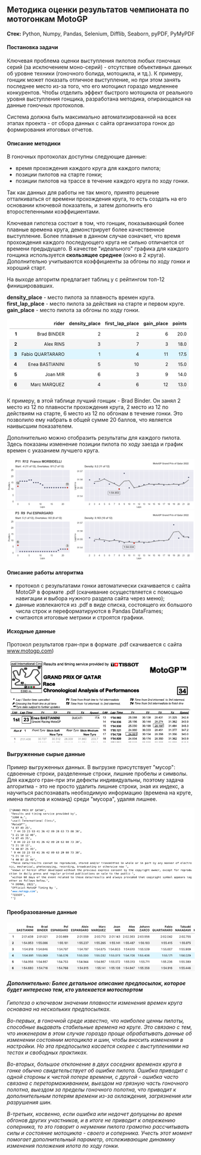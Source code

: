 ## Методика оценки результатов чемпионата по мотогонкам MotoGP

**Стек:** Python, Numpy, Pandas, Selenium, Difflib, Seaborn, pyPDF, PyMyPDF

#### Постановка задачи

Ключевая проблема оценки выступления пилотов любых гоночных серий (за исключением моно-серий) - отсутствие объективных данных об уровне техники (гоночного болида, мотоцикла, и тд.). К примеру, гонщик может показать отличное выступление, но при этом занять последнее место из-за того, что его мотоцикл гораздо медленнее конкурентов. Чтобы отделить эффект быстрого мотоцикла от реального уровня выступления гонщика, разработана методика, опирающаяся на данные гоночных протоколов.

Система должна быть максимально автоматизированной на всех этапах проекта - от сбора данных с сайта организатора гонок до формирования итоговых отчетов.

#### Описание методики

В гоночных протоколах доступны следующие данные: 
- время прохождения каждого круга для каждого пилота;
- позиции пилотов на старте гонки;
- позиции пилотов на трассе в течение каждого круга по ходу гонки.

Так как данных для работы не так много, принято решение отталкиваться от времени прохождения круга, то есть создать на его основании ключевой показатель, и затем дополнить его второстепенными коэффициентами.

Ключевая гипотеза состоит в том, что гонщик, показывающий более плавные времена круга, демонстрирует более качественное выступление. Более плавные в данном случае означает, что время прохождения каждого последующего круга не сильно отличается от времени предыдущего. В качестве "идеального" графика для каждого гонщика используется **скользящее среднее** (окно в 2 круга). Дополнительно учитываются коэффициенты за обгоны по ходу гонки и хороший старт. 

На выходе алгоритм предлагает таблиц у с рейтингом топ-12 финишировавших. 

**density_place** - место пилота за плавность времен круга.  
**first_lap_place** - место пилота за действия на старте и первом круге.  
**gain_place** - место пилота за обгоны по ходу гонки.  

<img src='images/scr4.png'>

К примеру, в этой таблице лучший гонщик - Brad Binder. Он занял 2 место из 12 по плавности прохождения круга, 2 место из 12 по действиям на старте, 6 место из 12 по обгонам в течение гонки. Это позволило ему набрать в общей сумме 20 баллов, что является наивысшим показателем.

Дополнительно можно отобразить результаты для каждого пилота. Здесь показаны изменение позиции пилота по ходу заезда и график времен с указанием лучшего круга.

<img src='images/2022_qatar_franco_morbidelli.png'>

<img src='images/2022_qatar_pol_espargaro.png'>



#### Описание работы алгоритма

- протокол с результатами гонки автоматически скачивается с сайта MotoGP в формате .pdf (скачивание осуществляется с помощью навигации и выбора нужного раздела сайта через меню);
- данные извлекаются из .pdf в виде списка, состоящего их большого числа строк и переформатируются в Pandas DataFrames;
- считаются итоговые метрики и строятся графики.

#### Исходные данные 
Протокол результатов гран-при в формате .pdf скачивается с сайта www.motogp.com)

<img src='images/scr1.png'>

#### Выгруженные сырые данные

Пример выгруженных данных. В выгрузке присутствует "мусор": сдвоенные строки, разделенные строки, лишние пробелы и символы. Для каждого гран-при эти дефекты индивидуальны, поэтому задача алгоритма - это не просто удалить лишние строки, зная их индекс, а научиться распознавать необходимую информацию (времена на круге, имена пилотов и команд) среди "мусора", удаляя лишнее.

<img src='images/scr2.png'>

#### Преобразованные данные

<img src='images/scr3.png'>

#### *Дополнительно: Более детальное описание предпосылок, которое будет интересно тем, кто увлекается мотоспортом*

*Гипотеза о ключевом значении плавности изменения времен круга основана на нескольких предпосылках.*

*Во-первых, в гоночной среде известно, что наиболее ценны пилоты, способные выдавать стабильные времена на круге. Это связано с тем, что инженерам в этом случае гораздо проще обрабатывать данные об изменении состоянии мотоцикла и шин, чтобы вносить изменения в настройки. Но эта предпосылка касается скорее с выступлениями на тестах и свободных практиках.*

*Во-вторых, большое отклонение в двух соседних временах круга в гонке обычно свидетельствует об ошибке пилота. Ошибка приводит с одной стороны к чистой потере времени, с другой - ошибка часто связана с перетормаживанием, выездом на грязную часть гоночного полотна, выездом за пределы гоночного полотна, что приводит к дополнительным потерям времени из-за охлаждения, загрязнения или разрушения шин.*

*В-третьих, косвенно, если ошибка или недочет допущены во время обгонов других участников, и в итоге не приводит к опережению соперника, то это говорит о неумении пилота грамотно рассчитывать силы и состояние мотоцикла - своего и соперника. Учесть этот момент помогает дополнительный параметр, отслеживающие динамику изменения положения илота по ходу гонки.*